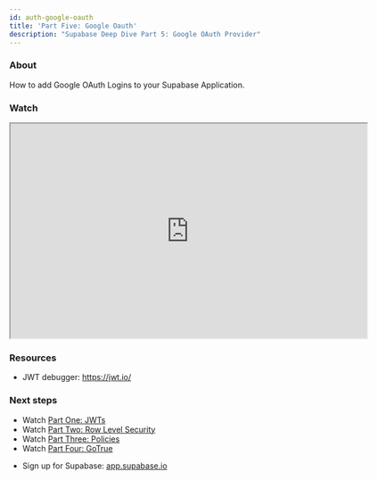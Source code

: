 ```yaml
---
id: auth-google-oauth
title: 'Part Five: Google Oauth'
description: "Supabase Deep Dive Part 5: Google OAuth Provider"
---
```


### About

How to add Google OAuth Logins to your Supabase Application.

### Watch

<iframe className="w-full video-with-border" width="640" height="385" src="https://www.youtube.com/embed/_XM9ziOzWk4" frameBorder="1" allow="accelerometer; autoplay; clipboard-write; encrypted-media; gyroscope; picture-in-picture" allowFullScreen></iframe>

### Resources

- JWT debugger: https://jwt.io/​

### Next steps

- Watch [Part One: JWTs](/docs/resources/learn/auth-deep-dive/jwts)
- Watch [Part Two: Row Level Security](/docs/resources/learn/auth-deep-dive/row-level-security)
- Watch [Part Three: Policies](/docs/resources/learn/auth-deep-dive/policies)
- Watch [Part Four: GoTrue](/docs/resources/learn/auth-deep-dive/gotrue)
<!-- - Watch [Part Five: Google Oauth](/docs/resources/learn/auth-deep-dive/google-oath) -->
- Sign up for Supabase: [app.supabase.io](https://app.supabase.io)